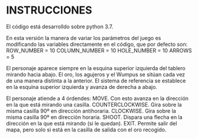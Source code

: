 INSTRUCCIONES
=============

El código está desarrolldo sobre python 3.7.

En esta versión la manera de variar los parámetros del juego es modificando las variables directamente en el código, que por defecto son: 
ROW_NUMBER = 10
COLUMN_NUMBER = 10
HOLE_NUMBER = 10
ARROWS = 5

El personaje aparece siempre en la esquina superior izquierda del tablero mirando hacia abajo. El oro, los agujeros y el Wumpus se sitúan cada vez de una manera distinta a la anterior. El sistema de referencia se establece en la esquina superior izquierda y avanza de derecha a abajo.

El personaje atiende a 4 órdendes:
MOVE. Con esto avanza en la dirección en la que está mirando una casilla.
COUNTERCLOCKWISE. Gira sobre la misma casilla 90º en dirección antihoraria.
CLOCKWISE. Gira sobre la misma casilla 90º en dirección horaria.
SHOOT. Dispara una flecha en la dirección en la que está mirando (si le quedan).
EXIT. Permite salir del mapa, pero solo si está en la casilla de salida con el oro recogido.
